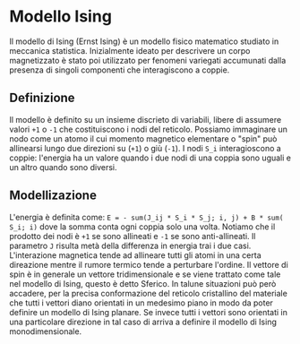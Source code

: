 # Modello Ising
Il modello di Ising (Ernst Ising) è un modello fisico matematico studiato in meccanica statistica. Inizialmente ideato per descrivere un corpo magnetizzato è stato poi utilizzato per fenomeni variegati accumunati dalla presenza di singoli componenti che interagiscono a coppie.

## Definizione
Il modello è definito su un insieme discrieto di variabili, libere di assumere valori `+1` o `-1` che costituiscono i nodi del reticolo. Possiamo immaginare un nodo come un atomo il cui momento magnetico elementare o "spin" può allinearsi lungo due direzioni su (`+1`) o giù (`-1`). I nodi `S_i` interagioscono a coppie: l'energia ha un valore quando i due nodi di una coppia sono uguali e un altro quando sono diversi.

## Modellizazione
L'energia è definita come:
`E = - sum(J_ij * S_i * S_j; i, j) + B * sum( S_i; i)`
dove la somma conta ogni coppia solo una volta.
Notiamo  che il prodotto dei nodi è `+1` se sono allineati e `-1` se sono anti-allineati. Il parametro `J` risulta metà della differenza in energia trai i due casi. L'interazione magnetica tende ad allineare tutti gli atomi in una certa direazione mentre il rumore termico tende a perturbare l'ordine. Il vettore di spin è in generale un vettore tridimensionale e se viene trattato come tale nel modello di Ising, questo è detto Sferico. In talune situazioni può però accadere, per la precisa conformazione del reticolo cristallino del materiale che tutti i vettori diano orientati in un medesimo piano in modo da poter definire un modello di Ising planare. Se invece tutti i vettori sono orientati in una particolare direzione in tal caso di arriva a definire il modello di Ising monodimensionale.